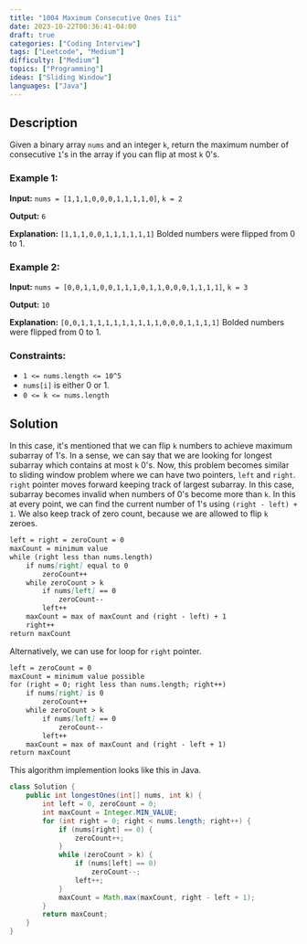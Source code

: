 ```yaml
---
title: "1004 Maximum Consecutive Ones Iii"
date: 2023-10-22T00:36:41-04:00
draft: true
categories: ["Coding Interview"]
tags: ["Leetcode", "Medium"]
difficulty: ["Medium"]
topics: ["Programming"]
ideas: ["Sliding Window"]
languages: ["Java"]
---
```


## Description

Given a binary array `nums` and an integer `k`, return the maximum number of consecutive `1`'s in the array if you can flip at most `k` 0's.

### Example 1:

**Input:** `nums = [1,1,1,0,0,0,1,1,1,1,0]`, `k = 2`

**Output:** `6`

**Explanation:** `[1,1,1,0,0,1,1,1,1,1,1]`
Bolded numbers were flipped from 0 to 1.

### Example 2:

**Input:** `nums = [0,0,1,1,0,0,1,1,1,0,1,1,0,0,0,1,1,1,1]`, `k = 3`

**Output:** `10`

**Explanation:** `[0,0,1,1,1,1,1,1,1,1,1,1,0,0,0,1,1,1,1]`
Bolded numbers were flipped from 0 to 1.
 
### Constraints:

- `1 <= nums.length <= 10^5`
- `nums[i]` is either 0 or 1.
- `0 <= k <= nums.length`

## Solution

In this case, it's mentioned that we can flip `k` numbers to achieve maximum subarray of 1's. In a sense, we can say that we are looking for longest subarray which contains at most `k` 0's. Now, this problem becomes similar to sliding window problem where we can have two pointers, `left` and `right`. `right` pointer moves forward keeping track of largest subarray. In this case, subarray becomes invalid when numbers of 0's become more than `k`. In this at every point, we can find the current number of 1's using `(right - left) + 1`. We also keep track of zero count, because we are allowed to flip `k` zeroes.

```markdown
left = right = zeroCount = 0
maxCount = minimum value
while (right less than nums.length)
    if nums[right] equal to 0
        zeroCount++
    while zeroCount > k
        if nums[left] == 0
            zeroCount--
        left++
    maxCount = max of maxCount and (right - left) + 1
    right++
return maxCount
```

Alternatively, we can use for loop for `right` pointer.

```markdown
left = zeroCount = 0
maxCount = minimum value possible
for (right = 0; right less than nums.length; right++)
    if nums[right] is 0
        zeroCount++
    while zeroCount > k
        if nums[left] == 0
            zeroCount--
        left++
    maxCount = max of maxCount and (right - left + 1)
return maxCount
```

This algorithm implemention looks like this in Java.

```java
class Solution {
    public int longestOnes(int[] nums, int k) {
        int left = 0, zeroCount = 0;
        int maxCount = Integer.MIN_VALUE;
        for (int right = 0; right < nums.length; right++) {
            if (nums[right] == 0) {
                zeroCount++;
            }
            while (zeroCount > k) {
                if (nums[left] == 0)
                    zeroCount--;
                left++;
            }
            maxCount = Math.max(maxCount, right - left + 1);
        }
        return maxCount;
    }
}
```